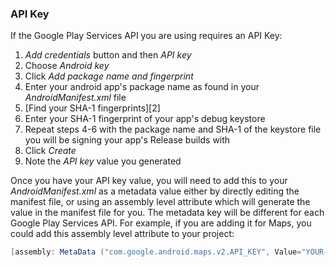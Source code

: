 ### API Key

If the Google Play Services API you are using requires an API Key:

  1. *Add credentials* button and then *API key*
  2. Choose *Android key*
  3. Click *Add package name and fingerprint*
  4. Enter your android app's package name as found in your *AndroidManifest.xml* file
  5. [Find your SHA-1 fingerprints][2]
  6. Enter your SHA-1 fingerprint of your app's debug keystore
  7. Repeat steps 4-6 with the package name and SHA-1 of the keystore file you will be signing your app's Release builds with
  8. Click *Create*
  9. Note the *API key* value you generated

Once you have your API key value, you will need to add this to your *AndroidManifest.xml* as a metadata value either by directly editing the manifest file, or using an assembly level attribute which will generate the value in the manifest file for you.  The metadata key will be different for each Google Play Services API.  For example, if you are adding it for Maps, you could add this assembly level attribute to your project:

```csharp
[assembly: MetaData ("com.google.android.maps.v2.API_KEY", Value="YOUR-API-KEY")]
```

